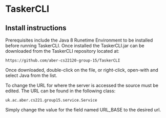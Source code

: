 # TaskerCLI

## Install instructions

Prerequisites include the Java 8 Runetime Environment to be installed before running TaskerCLI. Once installed the TaskerCLI.jar can be downloaded from the TaskerCLI repository located at:

`https://github.com/aber-cs22120-group-15/TaskerCLI`

Once downloaded, double-click on the file, or right-click, open-with and select Java from the list.

To change the URL for where the server is accessed the source must be edited. The URL can be found in the following class:

`uk.ac.aber.cs221.group15.service.Service`

Simply change the value for the field named URL_BASE to the desired url.
